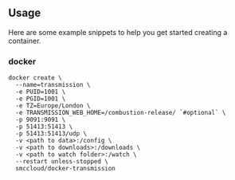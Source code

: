 ## Usage

Here are some example snippets to help you get started creating a container.

### docker

```
docker create \
  --name=transmission \
  -e PUID=1001 \
  -e PGID=1001 \
  -e TZ=Europe/London \
  -e TRANSMISSION_WEB_HOME=/combustion-release/ `#optional` \
  -p 9091:9091 \
  -p 51413:51413 \
  -p 51413:51413/udp \
  -v <path to data>:/config \
  -v <path to downloads>:/downloads \
  -v <path to watch folder>:/watch \
  --restart unless-stopped \
  smccloud/docker-transmission